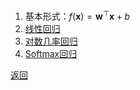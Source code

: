 1. 基本形式：$f(\mathbf x) = \mathbf w^\top\mathbf x + b$
2. [线性回归](linear_regression.ipynb)
3. [对数几率回归](logistic_regression.ipynb)
4. [Softmax回归](softmax_regression.ipynb)

[返回](../readme.md)